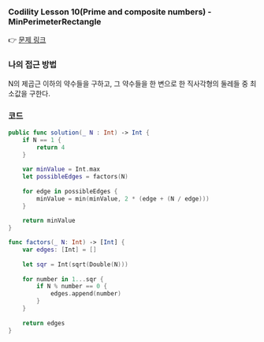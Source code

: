 ### Codility Lesson 10(Prime and composite numbers) - MinPerimeterRectangle
👉 [문제 링크](https://app.codility.com/programmers/lessons/10-prime_and_composite_numbers/min_perimeter_rectangle/)

### 나의 접근 방법
N의 제곱근 이하의 약수들을 구하고, 그 약수들을 한 변으로 한 직사각형의 둘레들 중 최소값을 구한다.

### 코드
```swift
public func solution(_ N : Int) -> Int {
    if N == 1 {
        return 4
    }
        
    var minValue = Int.max
    let possibleEdges = factors(N)
        
    for edge in possibleEdges {
        minValue = min(minValue, 2 * (edge + (N / edge)))
    }
        
    return minValue
}

func factors(_ N: Int) -> [Int] {
    var edges: [Int] = []
        
    let sqr = Int(sqrt(Double(N)))
        
    for number in 1...sqr {
        if N % number == 0 {
            edges.append(number)
        }
    }
        
    return edges
}
```
